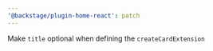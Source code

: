 ```yaml
---
'@backstage/plugin-home-react': patch
---
```


Make `title` optional when defining the `createCardExtension`
